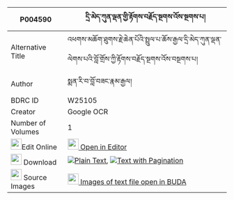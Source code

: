 |P004590|དྲི་མེད་ཀུན་ལྡན་གྱི་རྟོགས་བརྗོད་སྔགས་འོས་སྔགས་པ། 
| --- | --- 
|Alternative Title |འཕགས་མཆོག་ཐུགས་རྗེ་ཆེན་པོའི་སྤྲུལ་པ་ཆོས་རྒྱལ་དྲི་མེད་ཀུན་ལྡན་ལེགས་པའི་བློ་གྲོས་ཀྱི་རྟོགས་བརྗོད་སྔགས་འོས་བསྔགས་པ།
|Author| སྨན་རི་བ་བློ་བཟང་རྣམ་རྒྱལ།
|BDRC ID | W25105
|Creator | Google OCR
|Number of Volumes| 1
|<img width="25" src="https://img.icons8.com/color/25/000000/edit-property.png">Edit Online| [<img width="25" src="https://avatars.githubusercontent.com/u/45091458?s=200&v=4"> Open in Editor](http://editor.openpecha.org/P004590)
|<img width="25" src="https://img.icons8.com/fluent/48/000000/download-2.png"/>  Download | [![](https://img.icons8.com/color/20/000000/txt.png)Plain Text](https://github.com/Openpecha/P004590/releases/download/v1/drime_kunden_gyi_tokjo_ngak_o__plain_P004590.zip), [![](https://img.icons8.com/color/20/000000/txt.png)Text with Pagination](https://github.com/Openpecha/P004590/releases/download/v1/drime_kunden_gyi_tokjo_ngak_o__pages_P004590.zip)
|<img width="25" src="https://img.icons8.com/plasticine/100/000000/pictures-folder.png"/>  Source Images | [<img width="25" src="https://library.bdrc.io/icons/BUDA-small.svg"> Images of text file open in BUDA](https://library.bdrc.io/show/bdr:W25105)